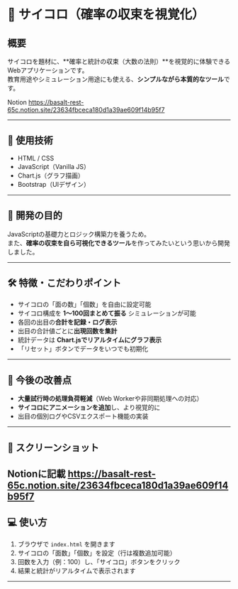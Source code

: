 # 🎲 サイコロ（確率の収束を視覚化）

## 概要

サイコロを題材に、**確率と統計の収束（大数の法則）**を視覚的に体験できるWebアプリケーションです。  
教育用途やシミュレーション用途にも使える、**シンプルながら本質的なツール**です。

Notion
https://basalt-rest-65c.notion.site/23634fbceca180d1a39ae609f14b95f7

---

## 🔧 使用技術

- HTML / CSS
- JavaScript（Vanilla JS）
- Chart.js（グラフ描画）
- Bootstrap（UIデザイン）

---

## 🎯 開発の目的

JavaScriptの基礎力とロジック構築力を養うため。  
また、**確率の収束を自ら可視化できるツール**を作ってみたいという思いから開発しました。

---

## 🛠️ 特徴・こだわりポイント

- サイコロの「面の数」「個数」を自由に設定可能
- サイコロ構成を **1〜100回まとめて振る** シミュレーションが可能
- 各回の出目の**合計を記録・ログ表示**
- 出目の合計値ごとに**出現回数を集計**
- 統計データは **Chart.jsでリアルタイムにグラフ表示**
- 「リセット」ボタンでデータをいつでも初期化

---

## 🚀 今後の改善点

- **大量試行時の処理負荷軽減**（Web Workerや非同期処理への対応）
- **サイコロにアニメーションを追加**し、より視覚的に
- 出目の個別ログやCSVエクスポート機能の実装

---

## 📸 スクリーンショット  

Notionに記載
https://basalt-rest-65c.notion.site/23634fbceca180d1a39ae609f14b95f7
---

## 💻 使い方

1. ブラウザで `index.html` を開きます
2. サイコロの「面数」「個数」を設定（行は複数追加可能）
3. 回数を入力（例：100）し、「サイコロ」ボタンをクリック
4. 結果と統計がリアルタイムで表示されます

---
